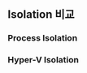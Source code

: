 ## Isolation 비교

### Process Isolation



### Hyper-V Isolation
<!--stackedit_data:
eyJoaXN0b3J5IjpbODQ4NjAyNDA4LC0zMzI0NTUzNjNdfQ==
-->